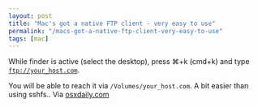 ```yaml
---
layout: post
title: "Mac's got a native FTP client - very easy to use"
permalink: "/macs-got-a-native-ftp-client-very-easy-to-use"
tags: [mac]
---
```


While finder is active (select the desktop), press ⌘+k (cmd+k) and type <code>ftp://your_host.com</code>.

You will be able to reach it via <code>/Volumes/your_host.com</code>. A bit easier than using sshfs.. Via <a href="http://osxdaily.com/2011/02/07/ftp-from-mac/">osxdaily.com</a>
